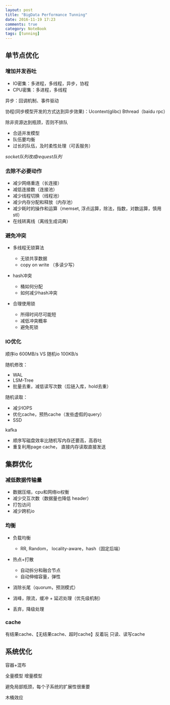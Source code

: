 ```yaml
---
layout: post
title: "BigData Performance Tunning"
date: 2016-11-19 17:23
comments: true
category: NoteBook
tags: [tunning]
---
```


## 单节点优化

### 增加并发吞吐
* IO密集：多进程，多线程，异步，协程
* CPU密集：多进程，多线程

异步：回调机制、事件驱动

协程(同步模型开发的方式达到异步效果)：Ucontext(glibc)  Bthread（baidu rpc）

除非资源达到瓶颈，否则不排队

* 合适并发模型
* 队伍要均衡
* 过长的队伍，及时柔性处理（可丢服务）

*socket队列改成request队列*

<!--more-->

### 去除不必要动作

* 减少网络重连（长连接）
* 减低连接数（连接池）
* 减少线程切换（线程池）
* 减少内存分配和释放（内存池）
* 减少耗时的操作和运算（memset, 浮点运算，除法，指数，对数运算，慎用stl）
* 在线转离线（离线生成词典）

### 避免冲突

* 多线程无锁算法
    * 无锁共享数据
    * copy on write （多读少写）
    
* hash冲突
    * 桶如何分配
    * 如何减少hash冲突
    
* 合理使用锁
    * 所得时间尽可能短
    * 减低冲突概率
    * 避免死锁   

### IO优化

顺序io 600MB/s VS 随机io 100KB/s

随机修改：

* WAL
* LSM-Tree
* 批量去重，减低读写次数（后链入库，hold去重）

随机读取：

* 减少IOPS
* 优化cache，预热cache（发些虚假的query）
* SSD

kafka

* 顺序写磁盘效率比随机写内存还要高，高吞吐
* 重复利用page cache， 直接内存读取直接发送


## 集群优化

### 减低数据传输量
* 数据压缩，cpu和网络io权衡
* 减少交互次数（数据量也降低 header）
* 打包访问
* 减少跨机io

### 均衡

* 负载均衡
  * RR, Random， locality-aware，hash（固定后端）
  
* 热点+打散
    * 自动拆分和融合节点
    * 自动伸缩容量，弹性
* 消除长尾（quorum，预测模式）
* 消峰，限流，缓冲 + 延迟处理（优先级机制）
* 丢弃，降级处理 

### cache

有结果cache、【无结果cache、超时cache】反着玩
只读、读写cache

## 系统优化

容器+混布

全量模型 增量模型

避免局部瓶颈，每个子系统的扩展性很重要

木桶效应


